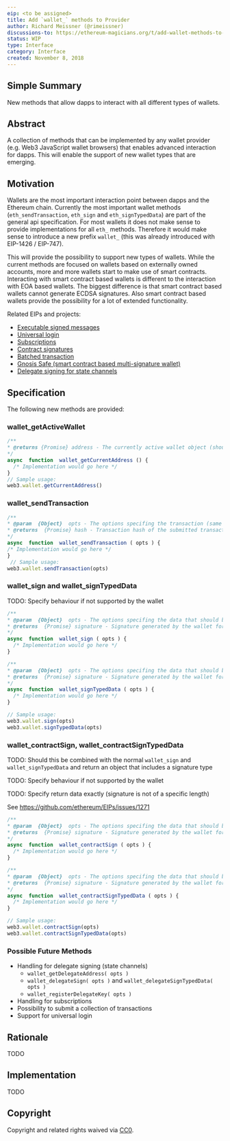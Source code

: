 ```yaml
---
eip: <to be assigned>
title: Add `wallet_` methods to Provider
author: Richard Meissner (@rimeissner)
discussions-to: https://ethereum-magicians.org/t/add-wallet-methods-to-improve-dapp-to-wallet-interaction/1848
status: WIP
type: Interface
category: Interface
created: November 8, 2018
---
```

 <!--You can leave these HTML comments in your merged EIP and delete the visible duplicate text guides, they will not appear and may be helpful to refer to if you edit it again. This is the suggested template for new EIPs. Note that an EIP number will be assigned by an editor. When opening a pull request to submit your EIP, please use an abbreviated title in the filename, `eip-draft_title_abbrev.md`. The title should be 44 characters or less.-->
 ## Simple Summary
<!--"If you can't explain it simply, you don't understand it well enough." Provide a simplified and layman-accessible explanation of the EIP.-->

New methods that allow dapps to interact with all different types of wallets.

 ## Abstract
<!--A short (~200 word) description of the technical issue being addressed.-->

A collection of methods that can be implemented by any wallet provider (e.g. Web3 JavaScript wallet browsers) that enables advanced interaction for dapps. This will enable the support of new wallet types that are emerging.

 ## Motivation
<!--The motivation is critical for EIPs that want to change the Ethereum protocol. It should clearly explain why the existing protocol specification is inadequate to address the problem that the EIP solves. EIP submissions without sufficient motivation may be rejected outright.-->

Wallets are the most important interaction point between dapps and the Ethereum chain. Currently the most important wallet methods (`eth_sendTransaction`, `eth_sign` and `eth_signTypedData`) are part of the general api specification. 
For most wallets it does not make sense to provide implementations for all `eth_` methods. Therefore it would make sense to introduce a new prefix `wallet_` (this was already introduced with EIP-1426 / EIP-747).

This will provide the possibility to support new types of wallets. While the current methods are focused on wallets based on externally owned accounts, more and more wallets start to make use of smart contracts. Interacting with smart contract based wallets is different to the interaction with EOA based wallets. The biggest difference is that smart contract based wallets cannot generate ECDSA signatures. Also smart contract based wallets provide the possibility for a lot of extended functionality.

Related EIPs and projects:
- [Executable signed messages](https://github.com/ethereum/EIPs/blob/master/EIPS/eip-1077.md) 
- [Universal login](https://github.com/ethereum/EIPs/blob/master/EIPS/eip-1078.md)
- [Subscriptions](https://github.com/ethereum/EIPs/pull/1337)
- [Contract signatures](https://github.com/ethereum/EIPs/issues/1271)
- [Batched transaction](https://github.com/gnosis/safe-contracts/blob/development/contracts/libraries/MultiSend.sol)
- [Gnosis Safe (smart contract based multi-signature wallet)](https://github.com/gnosis/safe-contracts)
- [Delegate signing for state channels](https://docs.google.com/document/d/1PrkP61rzwIQDbJx1YxVl1ncwQeyNE9e0PFRVw77-FSo/edit)

 ## Specification
<!--The technical specification should describe the syntax and semantics of any new feature. The specification should be detailed enough to allow competing, interoperable implementations for any of the current Ethereum platforms (go-ethereum, parity, cpp-ethereum, ethereumj, ethereumjs, and [others](https://github.com/ethereum/wiki/wiki/Clients)).-->

The following new methods are provided:

### wallet_getActiveWallet
```javascript
/**
* @returns {Promise} address - The currently active wallet object (should contain the address and information about what type -> e.g. EOA or smart contract)
*/
async  function  wallet_getCurrentAddress () {
  /* Implementation would go here */
}
// Sample usage:
web3.wallet.getCurrentAddress()
```

### wallet_sendTransaction
```javascript
/**
* @param  {Object}  opts - The options specifing the transaction (same as for eth_sendTransaction)
* @returns  {Promise} hash - Transaction hash of the submitted transaction
*/
async  function  wallet_sendTransaction ( opts ) {
/* Implementation would go here */
}
 // Sample usage:
web3.wallet.sendTransaction(opts)
```

### wallet_sign and wallet_signTypedData

TODO: Specify behaviour if not supported by the wallet

```javascript
/**
* @param  {Object}  opts - The options specifing the data that should be signed (same as for eth_sign)
* @returns  {Promise} signature - Signature generated by the wallet for the message
*/
async  function  wallet_sign ( opts ) {
  /* Implementation would go here */
}

/**
* @param  {Object}  opts - The options specifing the data that should be signed (same as for eth_signTypedData)
* @returns  {Promise} signature - Signature generated by the wallet for the message
*/
async  function  wallet_signTypedData ( opts ) {
  /* Implementation would go here */
}

// Sample usage:
web3.wallet.sign(opts)
web3.wallet.signTypedData(opts)
```

### wallet_contractSign, wallet_contractSignTypedData

TODO: Should this be combined with the normal `wallet_sign` and `wallet_signTypedData` and return an object that includes a signature type

TODO: Specify behaviour if not supported by the wallet

TODO: Specify return data exactly (signature is not of a specific length)

See https://github.com/ethereum/EIPs/issues/1271
```javascript
/**
* @param  {Object}  opts - The options specifing the data that should be signed (same as for eth_sign)
* @returns  {Promise} signature - Signature generated by the wallet for the message
*/
async  function  wallet_contractSign ( opts ) {
  /* Implementation would go here */
}

/**
* @param  {Object}  opts - The options specifing the data that should be signed (same as for eth_signTypedData)
* @returns  {Promise} signature - Signature generated by the wallet for the message
*/
async  function  wallet_contractSignTypedData ( opts ) {
  /* Implementation would go here */
}

// Sample usage:
web3.wallet.contractSign(opts)
web3.wallet.contractSignTypedData(opts)
```

### Possible Future Methods
- Handling for delegate signing (state channels)
  - `wallet_getDelegateAddress( opts )`
  - `wallet_delegateSign( opts )` and `wallet_delegateSignTypedData( opts )`
  - `wallet_registerDelegateKey( opts )`
- Handling for subscriptions
- Possibility to submit a collection of transactions
- Support for universal login

 ## Rationale
<!--The rationale fleshes out the specification by describing what motivated the design and why particular design decisions were made. It should describe alternate designs that were considered and related work, e.g. how the feature is supported in other languages. The rationale may also provide evidence of consensus within the community, and should discuss important objections or concerns raised during discussion.-->

TODO
 
 ## Implementation
<!--The implementations must be completed before any EIP is given status "Final", but it need not be completed before the EIP is accepted. While there is merit to the approach of reaching consensus on the specification and rationale before writing code, the principle of "rough consensus and running code" is still useful when it comes to resolving many discussions of API details.-->

TODO

 ## Copyright
Copyright and related rights waived via [CC0](https://creativecommons.org/publicdomain/zero/1.0/).
